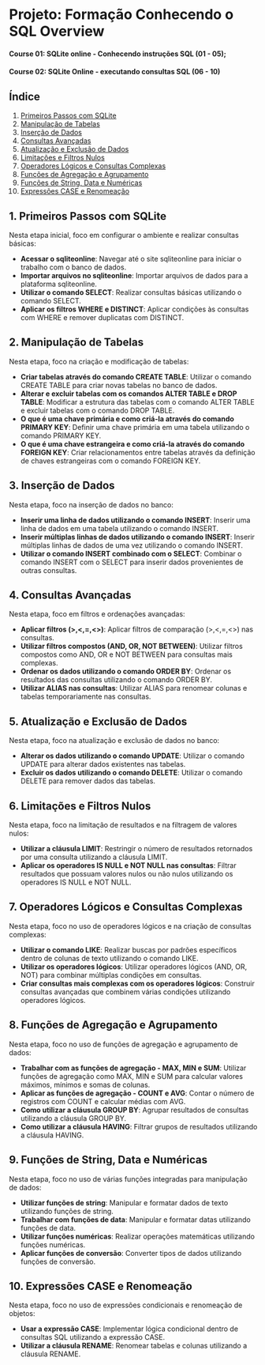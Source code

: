# Projeto: Formação Conhecendo o SQL Overview

#### Course 01: SQLite online - Conhecendo instruções SQL (01 - 05);
#### Course 02: SQLite Online - executando consultas SQL (06 - 10)

## Índice

1. [Primeiros Passos com SQLite](#1-primeiros-passos-com-sqlite)
2. [Manipulação de Tabelas](#2-manipulação-de-tabelas)
3. [Inserção de Dados](#3-inserção-de-dados)
4. [Consultas Avançadas](#4-consultas-avançadas)
5. [Atualização e Exclusão de Dados](#5-atualização-e-exclusão-de-dados)
6. [Limitações e Filtros Nulos](#6-limitações-e-filtros-nulos)
7. [Operadores Lógicos e Consultas Complexas](#7-operadores-lógicos-e-consultas-complexas)
8. [Funções de Agregação e Agrupamento](#8-funções-de-agregação-e-agrupamento)
9. [Funções de String, Data e Numéricas](#9-funções-de-string-data-e-numéricas)
10. [Expressões CASE e Renomeação](#10-expressões-case-e-renomeação)

## 1. Primeiros Passos com SQLite

Nesta etapa inicial, foco em configurar o ambiente e realizar consultas básicas:

- **Acessar o sqliteonline**: Navegar até o site sqliteonline para iniciar o trabalho com o banco de dados.
- **Importar arquivos no sqliteonline**: Importar arquivos de dados para a plataforma sqliteonline.
- **Utilizar o comando SELECT**: Realizar consultas básicas utilizando o comando SELECT.
- **Aplicar os filtros WHERE e DISTINCT**: Aplicar condições às consultas com WHERE e remover duplicatas com DISTINCT.

## 2. Manipulação de Tabelas

Nesta etapa, foco na criação e modificação de tabelas:

- **Criar tabelas através do comando CREATE TABLE**: Utilizar o comando CREATE TABLE para criar novas tabelas no banco de dados.
- **Alterar e excluir tabelas com os comandos ALTER TABLE e DROP TABLE**: Modificar a estrutura das tabelas com o comando ALTER TABLE e excluir tabelas com o comando DROP TABLE.
- **O que é uma chave primária e como criá-la através do comando PRIMARY KEY**: Definir uma chave primária em uma tabela utilizando o comando PRIMARY KEY.
- **O que é uma chave estrangeira e como criá-la através do comando FOREIGN KEY**: Criar relacionamentos entre tabelas através da definição de chaves estrangeiras com o comando FOREIGN KEY.

## 3. Inserção de Dados

Nesta etapa, foco na inserção de dados no banco:

- **Inserir uma linha de dados utilizando o comando INSERT**: Inserir uma linha de dados em uma tabela utilizando o comando INSERT.
- **Inserir múltiplas linhas de dados utilizando o comando INSERT**: Inserir múltiplas linhas de dados de uma vez utilizando o comando INSERT.
- **Utilizar o comando INSERT combinado com o SELECT**: Combinar o comando INSERT com o SELECT para inserir dados provenientes de outras consultas.

## 4. Consultas Avançadas

Nesta etapa, foco em filtros e ordenações avançadas:

- **Aplicar filtros (>,<,=,<>)**: Aplicar filtros de comparação (>,<,=,<>) nas consultas.
- **Utilizar filtros compostos (AND, OR, NOT BETWEEN)**: Utilizar filtros compostos como AND, OR e NOT BETWEEN para consultas mais complexas.
- **Ordenar os dados utilizando o comando ORDER BY**: Ordenar os resultados das consultas utilizando o comando ORDER BY.
- **Utilizar ALIAS nas consultas**: Utilizar ALIAS para renomear colunas e tabelas temporariamente nas consultas.

## 5. Atualização e Exclusão de Dados

Nesta etapa, foco na atualização e exclusão de dados no banco:

- **Alterar os dados utilizando o comando UPDATE**: Utilizar o comando UPDATE para alterar dados existentes nas tabelas.
- **Excluir os dados utilizando o comando DELETE**: Utilizar o comando DELETE para remover dados das tabelas.

## 6. Limitações e Filtros Nulos

Nesta etapa, foco na limitação de resultados e na filtragem de valores nulos:

- **Utilizar a cláusula LIMIT**: Restringir o número de resultados retornados por uma consulta utilizando a cláusula LIMIT.
- **Aplicar os operadores IS NULL e NOT NULL nas consultas**: Filtrar resultados que possuam valores nulos ou não nulos utilizando os operadores IS NULL e NOT NULL.

## 7. Operadores Lógicos e Consultas Complexas

Nesta etapa, foco no uso de operadores lógicos e na criação de consultas complexas:

- **Utilizar o comando LIKE**: Realizar buscas por padrões específicos dentro de colunas de texto utilizando o comando LIKE.
- **Utilizar os operadores lógicos**: Utilizar operadores lógicos (AND, OR, NOT) para combinar múltiplas condições em consultas.
- **Criar consultas mais complexas com os operadores lógicos**: Construir consultas avançadas que combinem várias condições utilizando operadores lógicos.

## 8. Funções de Agregação e Agrupamento

Nesta etapa, foco no uso de funções de agregação e agrupamento de dados:

- **Trabalhar com as funções de agregação - MAX, MIN e SUM**: Utilizar funções de agregação como MAX, MIN e SUM para calcular valores máximos, mínimos e somas de colunas.
- **Aplicar as funções de agregação - COUNT e AVG**: Contar o número de registros com COUNT e calcular médias com AVG.
- **Como utilizar a cláusula GROUP BY**: Agrupar resultados de consultas utilizando a cláusula GROUP BY.
- **Como utilizar a cláusula HAVING**: Filtrar grupos de resultados utilizando a cláusula HAVING.

## 9. Funções de String, Data e Numéricas

Nesta etapa, foco no uso de várias funções integradas para manipulação de dados:

- **Utilizar funções de string**: Manipular e formatar dados de texto utilizando funções de string.
- **Trabalhar com funções de data**: Manipular e formatar datas utilizando funções de data.
- **Utilizar funções numéricas**: Realizar operações matemáticas utilizando funções numéricas.
- **Aplicar funções de conversão**: Converter tipos de dados utilizando funções de conversão.

## 10. Expressões CASE e Renomeação

Nesta etapa, foco no uso de expressões condicionais e renomeação de objetos:

- **Usar a expressão CASE**: Implementar lógica condicional dentro de consultas SQL utilizando a expressão CASE.
- **Utilizar a cláusula RENAME**: Renomear tabelas e colunas utilizando a cláusula RENAME.